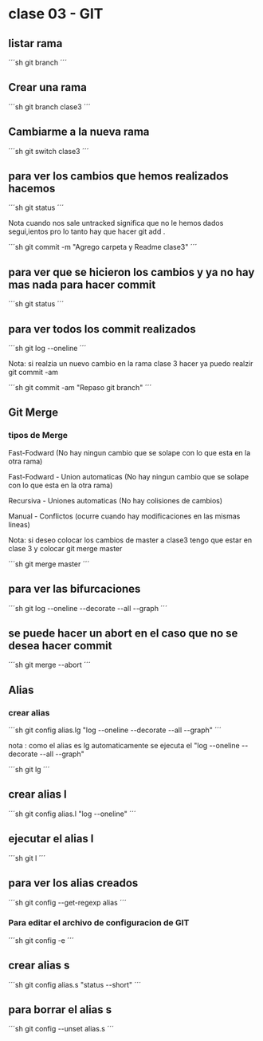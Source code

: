 # clase 03 - GIT

## listar rama
´´´sh
git branch
´´´

## Crear una rama
´´´sh
git branch clase3
´´´

## Cambiarme a la nueva rama
´´´sh
git switch clase3
´´´

## para ver los cambios que hemos realizados hacemos
´´´sh
git status
´´´

Nota cuando nos sale untracked significa que no le hemos dados segui,ientos pro lo tanto hay que hacer git add .

´´´sh
git commit -m "Agrego carpeta y Readme clase3"
´´´

## para ver que se hicieron los cambios y ya no hay mas nada para hacer commit 
´´´sh
git status
´´´

## para ver todos los commit realizados

´´´sh
git log --oneline
´´´

Nota: si realzia un nuevo cambio en la rama clase 3 hacer ya puedo realzir git commit -am

´´´sh
git commit -am "Repaso git branch"
´´´

## Git Merge

### tipos de Merge

Fast-Fodward (No hay ningun cambio que se solape con lo que esta en la otra rama)

Fast-Fodward - Union automaticas (No hay ningun cambio que se solape con lo que esta en la otra rama)

Recursiva - Uniones automaticas (No hay colisiones de cambios)

Manual - Conflictos (ocurre cuando hay modificaciones en las mismas lineas)

Nota: si deseo colocar los cambios de master a clase3 tengo que estar en clase 3 y colocar git merge master

´´´sh
git merge master
´´´

## para ver las bifurcaciones
´´´sh
git log --oneline --decorate --all --graph
´´´

## se puede hacer un abort en el caso que no se desea hacer commit
´´´sh
git merge --abort
´´´

## Alias

### crear alias

´´´sh
git config alias.lg "log --oneline --decorate --all --graph"
´´´

nota : como el alias es lg automaticamente se ejecuta el "log --oneline --decorate --all --graph"

´´´sh
git lg
´´´

## crear alias l
´´´sh
git config alias.l "log --oneline"
´´´

## ejecutar el alias l

´´´sh
git l
´´´

## para ver los alias creados

´´´sh
git config --get-regexp alias
´´´

### Para editar el archivo de configuracion de GIT

´´´sh
git config -e
´´´

## crear alias s
´´´sh
git config alias.s "status --short"
´´´

## para borrar el alias s
´´´sh
git config --unset alias.s
´´´